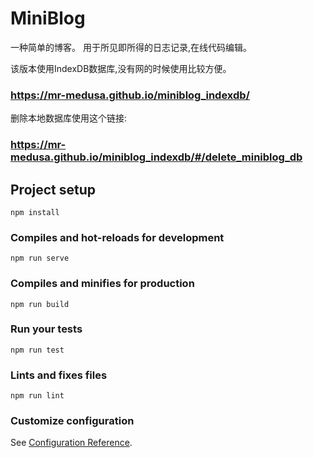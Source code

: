 # MiniBlog

一种简单的博客。 用于所见即所得的日志记录,在线代码编辑。

该版本使用IndexDB数据库,没有网的时候使用比较方便。

### https://mr-medusa.github.io/miniblog_indexdb/
  
  
  
  

删除本地数据库使用这个链接:

### https://mr-medusa.github.io/miniblog_indexdb/#/delete_miniblog_db

## Project setup
```
npm install
```

### Compiles and hot-reloads for development
```
npm run serve
```

### Compiles and minifies for production
```
npm run build
```

### Run your tests
```
npm run test
```

### Lints and fixes files
```
npm run lint
```

### Customize configuration
See [Configuration Reference](https://cli.vuejs.org/config/).
